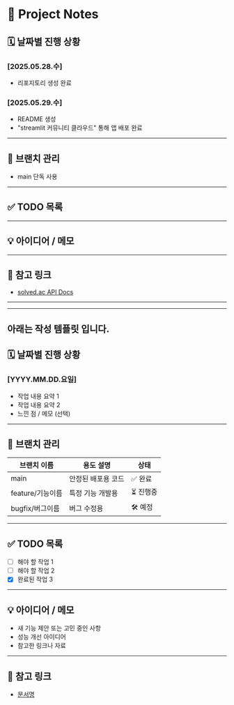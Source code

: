 # 📘 Project Notes

## 🗓️ 날짜별 진행 상황

### [2025.05.28.수]
- 리포지토리 생성 완료

### [2025.05.29.수]
- README 생성
- "streamlit 커뮤니티 클라우드" 통해 앱 배포 완료

---

## 🌿 브랜치 관리

- main 단독 사용

---

## ✅ TODO 목록


---

## 💡 아이디어 / 메모


---

## 🔗 참고 링크
- [solved.ac API Docs](https://solvedac.github.io/unofficial-documentation/)


---







---

## 아래는 작성 템플릿 입니다.

## 🗓️ 날짜별 진행 상황

### [YYYY.MM.DD.요일]
- 작업 내용 요약 1
- 작업 내용 요약 2
- 느낀 점 / 메모 (선택)

---

## 🌿 브랜치 관리

| 브랜치 이름 | 용도 설명 | 상태 |
|-------------|------------|------|
| main | 안정된 배포용 코드 | ✅ 완료 |
| feature/기능이름 | 특정 기능 개발용 | ⏳ 진행중 |
| bugfix/버그이름 | 버그 수정용 | 🛠 예정 |

---

## ✅ TODO 목록

- [ ] 해야 할 작업 1
- [ ] 해야 할 작업 2
- [x] 완료된 작업 3

---

## 💡 아이디어 / 메모

- 새 기능 제안 또는 고민 중인 사항
- 성능 개선 아이디어
- 참고한 링크나 자료

---

## 🔗 참고 링크
- [문서명](https://example.com)